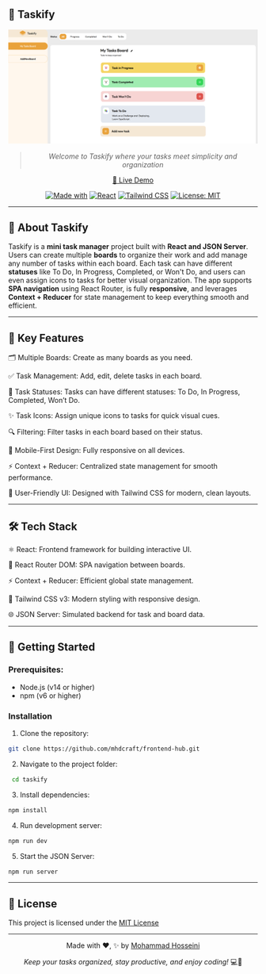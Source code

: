 ## 📒 Taskify

<div align="center">

![Design Preview](./src/assets/images/design/preview.png)

> _Welcome to Taskify where your tasks meet simplicity and organization_

[🚀 Live Demo](https://taskify-app-demo.vercel.app/)

[![Made with](https://img.shields.io/badge/Made%20with-✨-black.svg)](https://github.com/mhdcraft)
[![React](https://img.shields.io/badge/React-⚛️-purple.svg)](https://react.dev/)
[![Tailwind CSS](https://img.shields.io/badge/Tailwind-CSS-blue.svg?logo=tailwind-css)](https://tailwindcss.com/)
[![License: MIT](https://img.shields.io/badge/License-MIT-orange.svg)](https://opensource.org/licenses/MIT)

</div>

---

## 🌟 About Taskify

Taskify is a **mini task manager** project built with **React and JSON Server**.
Users can create multiple **boards** to organize their work and add manage any number of tasks within each board.
Each task can have different **statuses** like To Do, In Progress, Completed, or Won't Do, and users can even assign icons to tasks for better visual organization.
The app supports **SPA navigation** using React Router, is fully **responsive**, and leverages **Context + Reducer** for state management to keep everything smooth and efficient.

---

## 🚀 Key Features

🗂️ Multiple Boards: Create as many boards as you need.

✅ Task Management: Add, edit, delete tasks in each board.

🔄 Task Statuses: Tasks can have different statuses: To Do, In Progress, Completed, Won’t Do.

✨ Task Icons: Assign unique icons to tasks for quick visual cues.

🔍 Filtering: Filter tasks in each board based on their status.

📱 Mobile-First Design: Fully responsive on all devices.

⚡️ Context + Reducer: Centralized state management for smooth performance.

🎨 User-Friendly UI: Designed with Tailwind CSS for modern, clean layouts.

---

## 🛠️ Tech Stack

⚛️ React: Frontend framework for building interactive UI.

🚦 React Router DOM: SPA navigation between boards.

⚡️ Context + Reducer: Efficient global state management.

🎨 Tailwind CSS v3: Modern styling with responsive design.

🌐 JSON Server: Simulated backend for task and board data.

---

## 🚀 Getting Started

### Prerequisites:

- Node.js (v14 or higher)
- npm (v6 or higher)

### Installation

1. Clone the repository:

```bash
git clone https://github.com/mhdcraft/frontend-hub.git
```

2. Navigate to the project folder:

```bash
 cd taskify
```

3. Install dependencies:

```bash
npm install
```

4. Run development server:

```bash
npm run dev
```

5. Start the JSON Server:

```bash
npm run server
```

---

## 📜 License

This project is licensed under the [MIT License](./LICENSE)

---

<div align="center">

Made with ❤️, ✨ by [Mohammad Hosseini](https://github.com/mhdcraft)

_Keep your tasks organized, stay productive, and enjoy coding!_ 💻🚀

</div>
